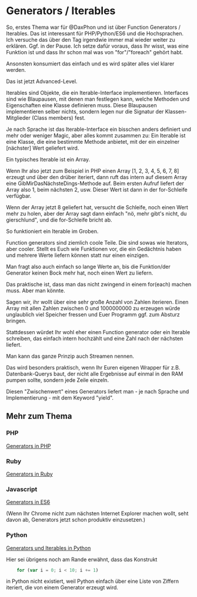 # Generators / Iterables

So, erstes Thema war für @DaxPhon und ist über Function Generators / Iterables. Das ist interessant für PHP/Python/ES6 und die Hochsprachen. Ich versuche das über den Tag irgendwie immer mal wieder weiter zu erklären. Ggf. in der Pause. Ich setze dafür voraus, dass Ihr wisst, was eine Funktion ist und dass Ihr schon mal was von "for"/"foreach" gehört habt.

Ansonsten konsumiert das einfach und es wird später alles viel klarer werden.

Das ist jetzt Advanced-Level.

Iterables sind Objekte, die ein Iterable-Interface implementieren.
Interfaces sind wie Blaupausen, mit denen man festlegen kann, welche Methoden und Eigenschaften eine Klasse definieren muss. Diese Blaupausen implementieren selber nichts, sondern legen nur die Signatur der Klassen-Mitglieder (Class members) fest.

Je nach Sprache ist das Iterable-Interface ein bisschen anders definiert und mehr oder weniger Magic, aber alles kommt zusammen zu:
Ein Iterable ist eine Klasse, die eine bestimmte Methode anbietet, mit der ein einzelner [nächster] Wert geliefert wird.

Ein typisches Iterable ist ein Array.

Wenn Ihr also jetzt zum Beispiel in PHP einen Array [1, 2, 3, 4, 5, 6, 7, 8] erzeugt und über den drüber iteriert, dann ruft das intern auf diesem Array eine GibMirDasNächsteDings-Methode auf. Beim ersten Aufruf liefert der Array also 1, beim nächsten 2, usw.
Dieser Wert ist dann in der for-Schleife verfügbar.

Wenn der Array jetzt 8 geliefert hat, versucht die Schleife, noch einen Wert mehr zu holen, aber der Array sagt dann einfach "nö, mehr gibt's nicht, du gierschlund", und die for-Schleife bricht ab.

So funktioniert ein Iterable im Groben.

Function generators sind ziemlich coole Teile. Die sind sowas wie Iterators, aber cooler. Stellt es Euch wie Funktionen vor, die ein Gedächtnis haben und mehrere Werte liefern können statt nur einen einzigen.

Man fragt also auch einfach so lange Werte an, bis die Funktion/der Generator keinen Bock mehr hat, noch einen Wert zu liefern.

Das praktische ist, dass man das nicht zwingend in einem for(each) machen muss. Aber man könnte.

Sagen wir, ihr wollt über eine sehr große Anzahl von Zahlen iterieren. Einen Array mit allen Zahlen zwischen 0 und 1000000000 zu erzeugen würde unglaublich viel Speicher fressen und Euer Programm ggf. zum Absturz bringen.

Stattdessen würdet Ihr wohl eher einen Function generator oder ein Iterable schreiben, das einfach intern hochzählt und eine Zahl nach der nächsten liefert.

Man kann das ganze Prinzip auch Streamen nennen.

Das wird besonders praktisch, wenn Ihr Euren eigenen Wrapper für z.B. Datenbank-Querys baut, der nicht alle Ergebnisse auf einmal in den RAM pumpen sollte, sondern jede Zeile einzeln.

Diesen "Zwischenwert" eines Generators liefert man - je nach Sprache und Implementierung - mit dem Keyword "yield".

## Mehr zum Thema

### PHP

[Generators in PHP](http://php.net/manual/en/language.generators.overview.php)

### Ruby

[Generators in Ruby](http://patshaughnessy.net/2013/4/3/ruby-2-0-works-hard-so-you-can-be-lazy)

### Javascript

[Generators in ES6](https://developer.mozilla.org/de/docs/Web/JavaScript/Reference/Statements/function*)

(Wenn Ihr Chrome nicht zum nächsten Internet Explorer machen wollt, seht davon ab, Generators jetzt schon produktiv einzusetzen.)

### Python

[Generators und Iterables in Python](https://wiki.python.org/moin/Generators)

Hier sei übrigens noch am Rande erwähnt, dass das Konstrukt

```javascript
    for (var i = 0; i < 10; i += 1)
```

in Python nicht existiert, weil Python einfach über eine Liste von Ziffern iteriert, die von einem Generator erzeugt wird.
